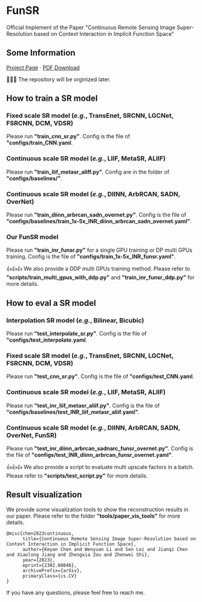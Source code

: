 # FunSR

Official Implement of the Paper "Continuous Remote Sensing Image Super-Resolution based on Context Interaction in Implicit Function Space"

## Some Information

[Project Page](https://kyanchen.github.io/FunSR/) $\cdot$ [PDF Download](https://arxiv.org/abs/2302.08046)

🚀️🚀️🚀️ The repository will be orginized later.

## How to train a SR model

### Fixed scale SR model (*e.g.*, TransEnet, SRCNN, LGCNet, FSRCNN, DCM, VDSR)

Please run **"train_cnn_sr.py"**. Config is the file of **"configs/train_CNN.yaml**.

### Continuous scale SR model (*e.g.*, LIIF, MetaSR, ALIIF)

Please run **"train_liif_metasr_aliff.py"**. Config are in the folder of **"configs/baselines/"**.

### Continuous scale SR model (*e.g.*, DIINN, ArbRCAN, SADN, OverNet)

Please run **"train_diinn_arbrcan_sadn_overnet.py"**. Config is the file of **"configs/baselines/train_1x-5x_INR_diinn_arbrcan_sadn_overnet.yaml"**.

### **Our FunSR model**

Please run **"train_inr_funsr.py"** for a single GPU training or DP multi GPUs training. Config is the file of **"configs/train_1x-5x_INR_funsr.yaml"**.

👍👍👍 We also provide a DDP multi GPUs training method. Please refer to **"scripts/train_multi_gpus_with_ddp.py"** and **"train_inr_funsr_ddp.py"** for more details.

## How to eval a SR model

### Interpolation SR model (*e.g.*, Bilinear, Bicubic)

Please run **"test_interpolate_sr.py"**. Config is the file of **"configs/test_interpolate.yaml**.

### Fixed scale SR model (*e.g.*, TransEnet, SRCNN, LGCNet, FSRCNN, DCM, VDSR)

Please run **"test_cnn_sr.py"**. Config is the file of **"configs/test_CNN.yaml**.

### Continuous scale SR model (*e.g.*, LIIF, MetaSR, ALIIF)

Please run **"test_inr_liif_metasr_aliif.py"**. Config is the file of **"configs/baselines/test_INR_liif_metasr_aliif.yaml"**.

### Continuous scale SR model (*e.g.*, DIINN, ArbRCAN, SADN, OverNet, **FunSR**)

Please run **"test_inr_diinn_arbrcan_sadnarc_funsr_overnet.py"**. Config is the file of **"configs/test_INR_diinn_arbrcan_funsr_overnet.yaml"**.

👍👍👍 We also provide a script to evaluate multi upscale factors in a batch. Please refer to **"scripts/test_script.py"** for more details.

## Result visualization

We provide some visualization tools to show the reconstruction results in our paper. Please refer to the folder **"tools/paper_vis_tools"** for more details.




```
@misc{chen2023continuous,
      title={Continuous Remote Sensing Image Super-Resolution based on Context Interaction in Implicit Function Space}, 
      author={Keyan Chen and Wenyuan Li and Sen Lei and Jianqi Chen and Xiaolong Jiang and Zhengxia Zou and Zhenwei Shi},
      year={2023},
      eprint={2302.08046},
      archivePrefix={arXiv},
      primaryClass={cs.CV}
}
```

If you have any questions, please feel free to reach me.


